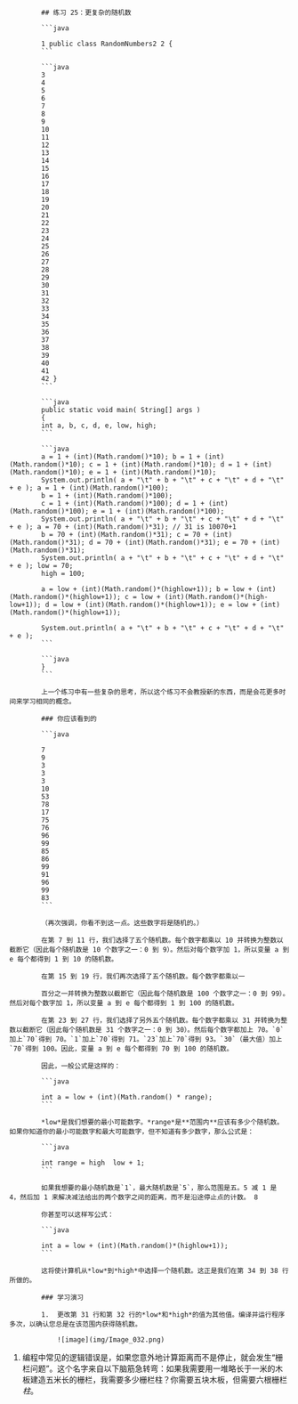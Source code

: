             ## 练习 25：更复杂的随机数

            ```java

            1 public class RandomNumbers2 2 {
            ```

            ```java
            3
            4
            5
            6
            7
            8
            9
            10
            11
            12
            13
            14
            15
            16
            17
            18
            19
            20
            21
            22
            23
            24
            25
            26
            27
            28
            29
            30
            31
            32
            33
            34
            35
            36
            37
            38
            39
            40
            41
            42 }
            ```

            ```java
            public static void main( String[] args )
            {
            int a, b, c, d, e, low, high;
            ```

            ```java
            a = 1 + (int)(Math.random()*10); b = 1 + (int)(Math.random()*10); c = 1 + (int)(Math.random()*10); d = 1 + (int)(Math.random()*10); e = 1 + (int)(Math.random()*10);
            System.out.println( a + "\t" + b + "\t" + c + "\t" + d + "\t" + e ); a = 1 + (int)(Math.random()*100);
            b = 1 + (int)(Math.random()*100);
            c = 1 + (int)(Math.random()*100); d = 1 + (int)(Math.random()*100); e = 1 + (int)(Math.random()*100);
            System.out.println( a + "\t" + b + "\t" + c + "\t" + d + "\t" + e ); a = 70 + (int)(Math.random()*31); // 31 is 100­70+1
            b = 70 + (int)(Math.random()*31); c = 70 + (int)(Math.random()*31); d = 70 + (int)(Math.random()*31); e = 70 + (int)(Math.random()*31);
            System.out.println( a + "\t" + b + "\t" + c + "\t" + d + "\t" + e ); low = 70;
            high = 100;

            a = low + (int)(Math.random()*(high­low+1)); b = low + (int)(Math.random()*(high­low+1)); c = low + (int)(Math.random()*(high­low+1)); d = low + (int)(Math.random()*(high­low+1)); e = low + (int)(Math.random()*(high­low+1));

            System.out.println( a + "\t" + b + "\t" + c + "\t" + d + "\t" + e );
            ```

            ```java
            }
            ```

            上一个练习中有一些复杂的思考，所以这个练习不会教授新的东西，而是会花更多时间来学习相同的概念。

            ### 你应该看到的

            ```java

            7
            9
            3
            3
            3
            10
            53
            78
            17
            75
            76
            96
            99
            85
            86
            99
            91
            96
            99
            83
            ```

            （再次强调，你看不到这一点。这些数字将是随机的。）

            在第 7 到 11 行，我们选择了五个随机数。每个数字都乘以 10 并转换为整数以截断它（因此每个随机数是 10 个数字之一：0 到 9）。然后对每个数字加 1，所以变量 a 到 e 每个都得到 1 到 10 的随机数。

            在第 15 到 19 行，我们再次选择了五个随机数。每个数字都乘以一

            百分之一并转换为整数以截断它（因此每个随机数是 100 个数字之一：0 到 99）。然后对每个数字加 1，所以变量 a 到 e 每个都得到 1 到 100 的随机数。

            在第 23 到 27 行，我们选择了另外五个随机数。每个数字都乘以 31 并转换为整数以截断它（因此每个随机数是 31 个数字之一：0 到 30）。然后每个数字都加上 70。`0`加上`70`得到 70。`1`加上`70`得到 71。`23`加上`70`得到 93。`30`（最大值）加上`70`得到 100。因此，变量 a 到 e 每个都得到 70 到 100 的随机数。

            因此，一般公式是这样的：

            ```java

            int a = low + (int)(Math.random() * range);
            ```

            *low*是我们想要的最小可能数字。*range*是**范围内**应该有多少个随机数。如果你知道你的最小可能数字和最大可能数字，但不知道有多少数字，那么公式是：

            ```java

            int range = high ­ low + 1;
            ```

            如果我想要的最小随机数是`1`，最大随机数是`5`，那么范围是五。5 减 1 是 4，然后加 1 来解决减法给出的两个数字之间的距离，而不是沿途停止点的计数。 8

            你甚至可以这样写公式：

            ```java

            int a = low + (int)(Math.random()*(high­low+1));
            ```

            这将使计算机从*low*到*high*中选择一个随机数。这正是我们在第 34 到 38 行所做的。

            ### 学习演习

            1.  更改第 31 行和第 32 行的*low*和*high*的值为其他值。编译并运行程序多次，以确认您总是在该范围内获得随机数。

                ![image](img/Image_032.png)

1.  编程中常见的逻辑错误是，如果您意外地计算距离而不是停止，就会发生“栅栏问题”。这个名字来自以下脑筋急转弯：如果我需要用一堆略长于一米的木板建造五米长的栅栏，我需要多少栅栏柱？你需要五块木板，但需要六根栅栏*柱*。

